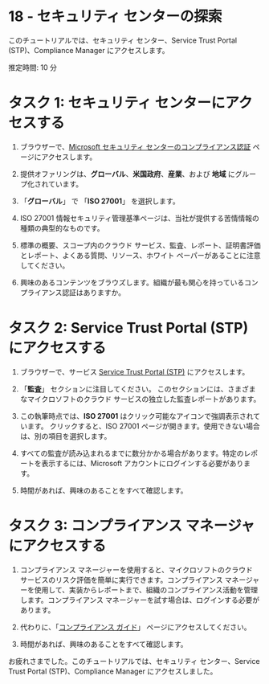 ﻿---
wts:
    title: '18 - セキュリティ センターの探索'
    module: 'モジュール 03 - セキュリティ、プライバシー、コンプライアンス、および信頼性'
---
# 18 - セキュリティ センターの探索

このチュートリアルでは、セキュリティ センター、Service Trust Portal (STP)、Compliance Manager にアクセスします。

推定時間: 10 分

# タスク 1: セキュリティ センターにアクセスする

1. ブラウザーで、[Microsoft セキュリティ センターのコンプライアンス認証](https://docs.microsoft.com/ja-jp/microsoft-365/compliance/offering-home) ページにアクセスします。

2. 提供オファリングは、**グローバル**、**米国政府**、**産業**、および **地域** にグループ化されています。

3. 「**グローバル**」 で 「**ISO 27001**」 を選択します。 

4. ISO 27001 情報セキュリティ管理基準ページは、当社が提供する苦情情報の種類の典型的なものです。

5. 標準の概要、スコープ内のクラウド サービス、監査、レポート、証明書評価とレポート、よくある質問、リソース、ホワイト ペーパーがあることに注意してください。 

6. 興味のあるコンテンツをブラウズします。組織が最も関心を持っているコンプライアンス認証はありますか。

# タスク 2: Service Trust Portal (STP) にアクセスする

1. ブラウザーで、サービス [Service Trust Portal (STP)](https://servicetrust.microsoft.com) にアクセスします。

2. 「**監査**」 セクションに注目してください。  このセクションには、さまざまなマイクロソフトのクラウド サービスの独立した監査レポートがあります。

3. この執筆時点では、**ISO 27001** はクリック可能なアイコンで強調表示されています。  クリックすると、ISO 27001 ページが開きます。使用できない場合は、別の項目を選択します。 

4. すべての監査が読み込まれるまでに数分かかる場合があります。特定のレポートを表示するには、Microsoft アカウントにログインする必要があります。

5. 時間があれば、興味のあることをすべて確認します。 

# タスク 3: コンプライアンス マネージャにアクセスする

1. コンプライアンス マネージャーを使用すると、マイクロソフトのクラウド サービスのリスク評価を簡単に実行できます。コンプライアンス マネージャーを使用して、実装からレポートまで、組織のコンプライアンス活動を管理します。コンプライアンス マネージャーを試す場合は、ログインする必要があります。

2. 代わりに、「[コンプライアンス ガイド](https://servicetrust.microsoft.com/Documents/TrustDocuments)」 ページにアクセスしてください。  

3. 時間があれば、興味のあることをすべて確認します。 

お疲れさまでした。このチュートリアルでは、セキュリティ センター、Service Trust Portal (STP)、Compliance Manager にアクセスしました。







